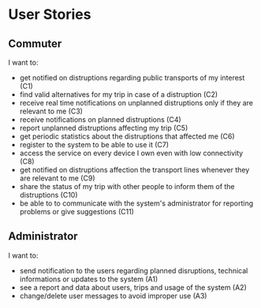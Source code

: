 # User Stories

## Commuter

I want to:

* get notified on distruptions regarding public transports of my interest (C1)
* find valid alternatives for my trip in case of a distruption (C2)
* receive real time notifications on unplanned distruptions only if they are relevant to me (C3)
* receive notifications on planned distruptions (C4)
* report unplanned distruptions affecting my trip (C5)
* get periodic statistics about the distruptions that affected me (C6)
* register to the system to be able to use it (C7)
* access the service on every device I own even with low connectivity (C8)
* get notified on distruptions affection the transport lines whenever they are relevant to me (C9)
* share the status of my trip with other people to inform them of the distruptions (C10)
* be able to to communicate with the system's administrator for reporting problems or give suggestions (C11)


## Administrator

I want to:

* send notification to the users regarding planned disruptions, technical informations or updates to the system (A1)
* see a report and data about users, trips and usage of the system (A2)
* change/delete user messages to avoid improper use (A3)
